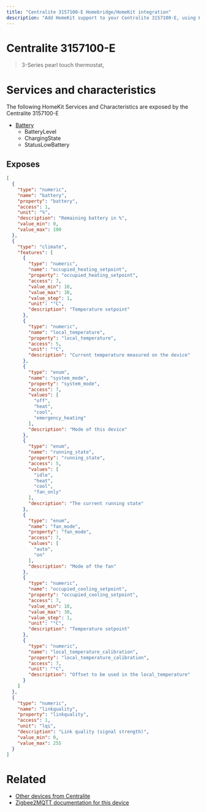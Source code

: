 ```yaml
---
title: "Centralite 3157100-E Homebridge/HomeKit integration"
description: "Add HomeKit support to your Centralite 3157100-E, using Homebridge, Zigbee2MQTT and homebridge-z2m."
---
```

<!---
This file has been GENERATED using src/docgen/docgen.ts
DO NOT EDIT THIS FILE MANUALLY!
-->
# Centralite 3157100-E
> 3-Series pearl touch thermostat,


# Services and characteristics
The following HomeKit Services and Characteristics are exposed by
the Centralite 3157100-E

* [Battery](../../battery.md)
  * BatteryLevel
  * ChargingState
  * StatusLowBattery



## Exposes

```json
[
  {
    "type": "numeric",
    "name": "battery",
    "property": "battery",
    "access": 1,
    "unit": "%",
    "description": "Remaining battery in %",
    "value_min": 0,
    "value_max": 100
  },
  {
    "type": "climate",
    "features": [
      {
        "type": "numeric",
        "name": "occupied_heating_setpoint",
        "property": "occupied_heating_setpoint",
        "access": 7,
        "value_min": 10,
        "value_max": 30,
        "value_step": 1,
        "unit": "°C",
        "description": "Temperature setpoint"
      },
      {
        "type": "numeric",
        "name": "local_temperature",
        "property": "local_temperature",
        "access": 5,
        "unit": "°C",
        "description": "Current temperature measured on the device"
      },
      {
        "type": "enum",
        "name": "system_mode",
        "property": "system_mode",
        "access": 7,
        "values": [
          "off",
          "heat",
          "cool",
          "emergency_heating"
        ],
        "description": "Mode of this device"
      },
      {
        "type": "enum",
        "name": "running_state",
        "property": "running_state",
        "access": 5,
        "values": [
          "idle",
          "heat",
          "cool",
          "fan_only"
        ],
        "description": "The current running state"
      },
      {
        "type": "enum",
        "name": "fan_mode",
        "property": "fan_mode",
        "access": 7,
        "values": [
          "auto",
          "on"
        ],
        "description": "Mode of the fan"
      },
      {
        "type": "numeric",
        "name": "occupied_cooling_setpoint",
        "property": "occupied_cooling_setpoint",
        "access": 7,
        "value_min": 10,
        "value_max": 30,
        "value_step": 1,
        "unit": "°C",
        "description": "Temperature setpoint"
      },
      {
        "type": "numeric",
        "name": "local_temperature_calibration",
        "property": "local_temperature_calibration",
        "access": 7,
        "unit": "°C",
        "description": "Offset to be used in the local_temperature"
      }
    ]
  },
  {
    "type": "numeric",
    "name": "linkquality",
    "property": "linkquality",
    "access": 1,
    "unit": "lqi",
    "description": "Link quality (signal strength)",
    "value_min": 0,
    "value_max": 255
  }
]
```

# Related
* [Other devices from Centralite](../index.md#centralite)
* [Zigbee2MQTT documentation for this device](https://www.zigbee2mqtt.io/devices/3157100-E.html)